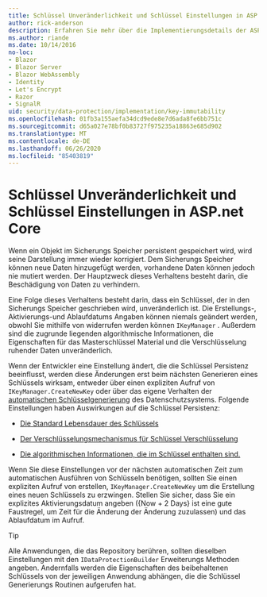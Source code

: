 ```yaml
---
title: Schlüssel Unveränderlichkeit und Schlüssel Einstellungen in ASP.net Core
author: rick-anderson
description: Erfahren Sie mehr über die Implementierungsdetails der ASP.net Core Datenschutz schlüsselimmuability-APIs.
ms.author: riande
ms.date: 10/14/2016
no-loc:
- Blazor
- Blazor Server
- Blazor WebAssembly
- Identity
- Let's Encrypt
- Razor
- SignalR
uid: security/data-protection/implementation/key-immutability
ms.openlocfilehash: 01fb3a155aefa34dcd9ede8e7d6ada8fe6bb751c
ms.sourcegitcommit: d65a027e78bf0b83727f975235a18863e685d902
ms.translationtype: MT
ms.contentlocale: de-DE
ms.lasthandoff: 06/26/2020
ms.locfileid: "85403819"
---
```

# <a name="key-immutability-and-key-settings-in-aspnet-core"></a>Schlüssel Unveränderlichkeit und Schlüssel Einstellungen in ASP.net Core

Wenn ein Objekt im Sicherungs Speicher persistent gespeichert wird, wird seine Darstellung immer wieder korrigiert. Dem Sicherungs Speicher können neue Daten hinzugefügt werden, vorhandene Daten können jedoch nie mutiert werden. Der Hauptzweck dieses Verhaltens besteht darin, die Beschädigung von Daten zu verhindern.

Eine Folge dieses Verhaltens besteht darin, dass ein Schlüssel, der in den Sicherungs Speicher geschrieben wird, unveränderlich ist. Die Erstellungs-, Aktivierungs-und Ablaufdatums Angaben können niemals geändert werden, obwohl Sie mithilfe von widerrufen werden können `IKeyManager` . Außerdem sind die zugrunde liegenden algorithmische Informationen, die Eigenschaften für das Masterschlüssel Material und die Verschlüsselung ruhender Daten unveränderlich.

Wenn der Entwickler eine Einstellung ändert, die die Schlüssel Persistenz beeinflusst, werden diese Änderungen erst beim nächsten Generieren eines Schlüssels wirksam, entweder über einen expliziten Aufruf von `IKeyManager.CreateNewKey` oder über das eigene Verhalten der [automatischen Schlüsselgenerierung](xref:security/data-protection/implementation/key-management#data-protection-implementation-key-management) des Datenschutzsystems. Folgende Einstellungen haben Auswirkungen auf die Schlüssel Persistenz:

* [Die Standard Lebensdauer des Schlüssels](xref:security/data-protection/implementation/key-management#data-protection-implementation-key-management)

* [Der Verschlüsselungsmechanismus für Schlüssel Verschlüsselung](xref:security/data-protection/implementation/key-encryption-at-rest)

* [Die algorithmischen Informationen, die im Schlüssel enthalten sind.](xref:security/data-protection/configuration/overview#changing-algorithms-with-usecryptographicalgorithms)

Wenn Sie diese Einstellungen vor der nächsten automatischen Zeit zum automatischen Ausführen von Schlüsseln benötigen, sollten Sie einen expliziten Aufruf von erstellen, `IKeyManager.CreateNewKey` um die Erstellung eines neuen Schlüssels zu erzwingen. Stellen Sie sicher, dass Sie ein explizites Aktivierungsdatum angeben ({Now + 2 Days} ist eine gute Faustregel, um Zeit für die Änderung der Änderung zuzulassen) und das Ablaufdatum im Aufruf.

>[!TIP]
> Alle Anwendungen, die das Repository berühren, sollten dieselben Einstellungen mit den `IDataProtectionBuilder` Erweiterungs Methoden angeben. Andernfalls werden die Eigenschaften des beibehaltenen Schlüssels von der jeweiligen Anwendung abhängen, die die Schlüssel Generierungs Routinen aufgerufen hat.
